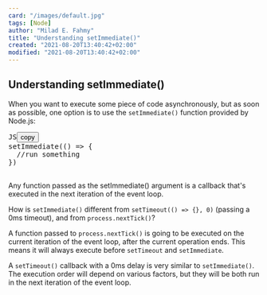 ```yaml
---
card: "/images/default.jpg"
tags: [Node]
author: "Milad E. Fahmy"
title: "Understanding setImmediate()"
created: "2021-08-20T13:40:42+02:00"
modified: "2021-08-20T13:40:42+02:00"
---
```

<div id="___gatsby"><div style="outline:none" tabindex="-1" id="gatsby-focus-wrapper"><div class="layout-container"><main class="grid-container"><article class="article-reader"><h1 class="article-reader__headline">Understanding setImmediate()</h1><div><p>When you want to execute some piece of code asynchronously, but as soon as possible, one option is to use the <code class="language-text">setImmediate()</code> function provided by Node.js:</p><pre class="prism-code language-js"><div class="shell-box-top"><span>JS</span><button type="button">copy</button></div><div class="token-line"><span class="token function">setImmediate</span><span class="token punctuation">(</span><span class="token punctuation">(</span><span class="token punctuation">)</span><span class="token plain"> </span><span class="token arrow operator">=&gt;</span><span class="token plain"> </span><span class="token punctuation">{</span><span class="token plain"></span></div><div class="token-line"><span class="token plain">  </span><span class="token comment">//run something</span><span class="token plain"></span></div><div class="token-line"><span class="token plain"></span><span class="token punctuation">}</span><span class="token punctuation">)</span><span class="token plain"></span></div><div class="token-line"><span class="token plain">
</span></div></pre><p>Any function passed as the setImmediate() argument is a callback that's executed in the next iteration of the event loop.</p><p>How is <code class="language-text">setImmediate()</code> different from <code class="language-text">setTimeout(() =&gt; {}, 0)</code> (passing a 0ms timeout), and from <code class="language-text">process.nextTick()</code>?</p><p>A function passed to <code class="language-text">process.nextTick()</code> is going to be executed on the current iteration of the event loop, after the current operation ends. This means it will always execute before <code class="language-text">setTimeout</code> and <code class="language-text">setImmediate</code>.</p><p>A <code class="language-text">setTimeout()</code> callback with a 0ms delay is very similar to <code class="language-text">setImmediate()</code>. The execution order will depend on various factors, but they will be both run in the next iteration of the event loop.</p></div></article></main></div></div><div id="gatsby-announcer" style="position:absolute;top:0;width:1px;height:1px;padding:0;overflow:hidden;clip:rect(0, 0, 0, 0);white-space:nowrap;border:0" aria-live="assertive" aria-atomic="true"></div></div>
